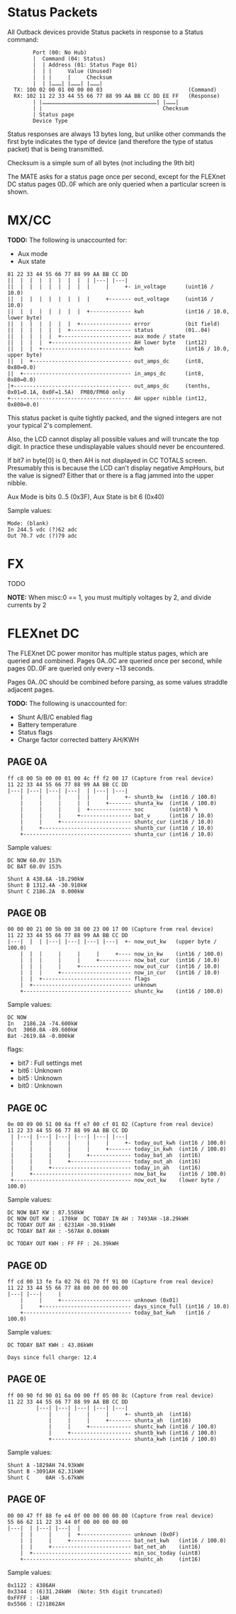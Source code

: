 # Status Packets #

All Outback devices provide Status packets in response to a Status command:

```
        Port (00: No Hub)
        |  Command (04: Status)
        |  | Address (01: Status Page 01)
        |  | |     Value (Unused)
        |  | |     |     Checksum
        |  | |………| |………| |………|
  TX: 100 02 00 01 00 00 00 03                           (Command)
  RX: 102 11 22 33 44 55 66 77 88 99 AA BB CC DD EE FF   (Response)
        | |………………………………………………………………………………………………| |………|
        | |                                      Checksum
        | Status page
        Device Type
```

Status responses are always 13 bytes long, but unlike other commands the first byte indicates the type of device (and therefore the type of status packet) that is being transmitted.

Checksum is a simple sum of all bytes (not including the 9th bit)

The MATE asks for a status page once per second, except for the FLEXnet DC status pages 0D..0F which are only queried when a particular screen is shown.

# MX/CC #

**TODO:** The following is unaccounted for:
- Aux mode
- Aux state

```
81 22 33 44 55 66 77 88 99 AA BB CC DD
||  |  |  |  |  |  |  |  | |---| |---|  
||  |  |  |  |  |  |  |  |     |     +- in_voltage      (uint16 / 10.0)
||  |  |  |  |  |  |  |  |     +------- out_voltage     (uint16 / 10.0)
||  |  |  |  |  |  |  |  +------------- kwh             (int16 / 10.0, lower byte)
||  |  |  |  |  |  |  +---------------- error           (bit field)
||  |  |  |  |  |  +------------------- status          (01..04)
||  |  |  |  |  +---------------------- aux mode / state
||  |  |  |  +------------------------- AH lower byte   (int12)
||  |  |  +---------------------------- kwh             (int16 / 10.0, upper byte)
||  |  +------------------------------- out_amps_dc     (int8, 0x80=0.0)
||  +---------------------------------- in_amps_dc      (int8, 0x80=0.0)
|+------------------------------------- out_amps_dc     (tenths, 0x01=0.1A, 0x0F=1.5A)  FM80/FM60 only
+-------------------------------------- AH upper nibble (int12, 0x800=0.0)
```

This status packet is quite tightly packed, and the signed integers are not your typical 2's complement.

Also, the LCD cannot display all possible values and will truncate the top digit. In practice these undisplayable values should never be encountered.

If bit7 in byte[0] is 0, then AH is not displayed in CC TOTALS screen.
Presumably this is because the LCD can't display negative AmpHours, but the value is signed? Either that or there is a flag jammed into the upper nibble.

Aux Mode is bits 0..5 (0x3F), Aux State is bit 6 (0x40)

Sample values:
```
Mode: (blank)
In 244.5 vdc (?)62 adc
Out 70.7 vdc (?)79 adc
```

# FX #

TODO

**NOTE:** When misc:0 == 1, you must multiply voltages by 2, and divide currents by 2


# FLEXnet DC #

The FLEXnet DC power monitor has multiple status pages, which are queried and combined. Pages 0A..0C are queried once per second, while pages 0D..0F are queried only every ~13 seconds.

Pages 0A..0C should be combined before parsing, as some values straddle adjacent pages.

**TODO:** The following is unaccounted for:
- Shunt A/B/C enabled flag
- Battery temperature
- Status flags
- Charge factor corrected  battery AH/KWH

## PAGE 0A ##
```
ff c8 00 5b 00 00 01 00 4c ff f2 00 17 (Capture from real device)
11 22 33 44 55 66 77 88 99 AA BB CC DD
|---| |---| |---| |---|  | |---| |---|
    |     |     |     |  |     |     +- shuntb_kw  (int16 / 100.0)
    |     |     |     |  |     +------- shunta_kw  (int16 / 100.0)
    |     |     |     |  +------------- soc        (uint8) %
    |     |     |     +---------------- bat_v      (int16 / 10.0)
    |     |     +---------------------- shuntc_cur (int16 / 10.0)
    |     +---------------------------- shuntb_cur (int16 / 10.0)
    +---------------------------------- shunta_cur (int16 / 10.0)
```

Sample values:
```
DC NOW 60.0V 153%
DC BAT 60.0V 153%

Shunt A 438.6A -18.290kW
Shunt B 1312.4A -30.910kW
Shunt C 2186.2A  0.000kW
```

## PAGE 0B ##
```
00 00 00 21 00 5b 00 38 00 23 00 17 00 (Capture from real device)
11 22 33 44 55 66 77 88 99 AA BB CC DD
|---|  |  | |---| |---| |---| |---|  +- now_out_kw   (upper byte / 100.0)
    |  |  |     |     |     |     +---- now_in_kw    (int16 / 100.0)
    |  |  |     |     |     +---------- now_bat_cur  (int16 / 10.0)
    |  |  |     |     +---------------- now_out_cur  (int16 / 10.0)
    |  |  |     +---------------------- now_in_cur   (int16 / 10.0)
    |  |  +---------------------------- flags
    |  +------------------------------- unknown
    +---------------------------------- shuntc_kw    (int16 / 100.0)
```

Sample values:
```
DC NOW
In   2186.2A -74.600kW
Out  3060.0A -89.600kW
Bat -2619.8A -0.000kW
```

flags:
- bit7 : Full settings met
- bit6 : Unknown
- bit5 : Unknown
- bit0 : Unknown


## PAGE 0C ##
```
0e 00 09 00 51 00 6a ff e7 00 cf 01 02 (Capture from real device)
11 22 33 44 55 66 77 88 99 AA BB CC DD
 | |---| |---| |---| |---| |---| |---|
 |     |     |     |     |     |     +- today_out_kwh (int16 / 100.0)
 |     |     |     |     |     +------- today_in_kwh  (int16 / 100.0)
 |     |     |     |     +------------- today_bat_ah  (int16)
 |     |     |     +------------------- today_out_ah  (int16)
 |     |     +------------------------- today_in_ah   (int16)
 |     +------------------------------- now_bat_kw    (int16 / 100.0)
 +------------------------------------- now_out_kw    (lower byte / 100.0)
```

Sample values:
```
DC NOW BAT KW : 87.550kW
DC NOW OUT KW : .170kW  DC TODAY IN AH : 7493AH -18.29kWH
DC TODAY OUT AH : 6231AH -30.91kWH
DC TODAY BAT AH : -567AH 0.00kWH  

DC TODAY OUT KWH : FF FF : 26.39kWH
```

## PAGE 0D ##
```
ff cd 00 13 fe fa 02 76 01 70 ff 91 00 (Capture from real device)
11 22 33 44 55 66 77 88 00 00 00 00 00
|---| |---|     |
    |     |     +---------------------- unknown (0x01)
    |     +---------------------------- days_since_full (int16 / 10.0)
    +---------------------------------- today_bat_kwh   (int16 / 100.0)
```

Sample values:
```
DC TODAY BAT KWH : 43.86kWH

Days since full charge: 12.4
```

## PAGE 0E ##
```
ff 00 90 fd 90 01 6a 00 00 ff 05 00 8c (Capture from real device)
11 22 33 44 55 66 77 88 99 AA BB CC DD
         |---| |---| |---| |---| |---|
             |     |     |     |     +- shuntb_ah  (int16)
             |     |     |     +------- shunta_ah  (int16)
             |     |     +------------- shuntc_kwh (int16 / 100.0)
             |     +------------------- shuntb_kwh (int16 / 100.0)
             +------------------------- shunta_kwh (int16 / 100.0)
```

Sample values:
```
Shunt A -1829AH 74.93kWH
Shunt B -3091AH 62.31kWH
Shunt C     0AH -5.67kWH
```

## PAGE 0F ##
```
00 00 47 ff 88 fe e4 0f 00 00 00 00 00 (Capture from real device)
55 66 62 11 22 33 44 0f 00 00 00 00 00
|---|  | |---| |---|  |
    |  |     |     |  +---------------- unknown (0x0F)
    |  |     |     +------------------- bat_net_kwh   (int16 / 100.0)
    |  |     +------------------------- bat_net_ah    (int16)
    |  +------------------------------- min_soc_today (uint8)
    +---------------------------------- shuntc_ah     (int16)
```

Sample values:
```
0x1122 : 4386AH
0x3344 : (6)31.24kWH  (Note: 5th digit truncated)
0xFFFF : -1AH
0x5566 : (2)1862AH
```
